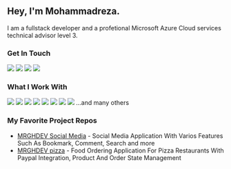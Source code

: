 ## Hey, I'm Mohammadreza. 
I am a fullstack developer and a profetional Microsoft Azure Cloud services technical advisor level 3.

### Get In Touch
<a href="mailto:mrgharamideh@gmail.com"><img src="https://img.shields.io/badge/Gmail-D14836?style=for-the-badge&logo=gmail&logoColor=white"></a> <a href="https://www.linkedin.com/in/mohammadreza-gharamideh-5a267b173/"><img src="https://img.shields.io/badge/LinkedIn-0077B5?style=for-the-badge&logo=linkedin&logoColor=white"></a> <a href="https://www.youtube.com"><img src="https://img.shields.io/badge/YouTube-FF0000?style=for-the-badge&logo=youtube&logoColor=white"></a> <a href="https://www.mrgharamideh.com"><img src="https://img.shields.io/badge/portfolio-0A0A0A?style=for-the-badge&logo=dev.to&logoColor=white"></a> 

### What I Work With
<img src="https://img.shields.io/badge/JavaScript-F7DF1E?style=for-the-badge&logo=javascript&logoColor=black"> <img src="https://img.shields.io/badge/Python-FFD43B?style=for-the-badge&logo=python&logoColor=blue"> <img src="https://img.shields.io/badge/Node.js-43853D?style=for-the-badge&logo=node.js&logoColor=white"> <img src="https://img.shields.io/badge/HTML5-E34F26?style=for-the-badge&logo=html5&logoColor=white"> <img src="https://img.shields.io/badge/CSS3-1572B6?style=for-the-badge&logo=css3&logoColor=white"> <img src="https://img.shields.io/badge/React-20232A?style=for-the-badge&logo=react&logoColor=61DAFB"> 
<img src="https://img.shields.io/badge/Redux-593D88?style=for-the-badge&logo=redux&logoColor=white"> <img src="	https://img.shields.io/badge/next.js-000000?style=for-the-badge&logo=nextdotjs&logoColor=white">
...and many others


### My Favorite Project Repos
* <a href="https://github.com/mrghdeveloper/MrghSocialMedia">MRGHDEV Social Media</a> - Social Media Application With Varios Features Such As Bookmark, Comment, Search and more
* <a href="https://github.com/mrghdeveloper/Mrghpizza">MRGHDEV pizza</a> - Food Ordering Application For Pizza Restaurants With Paypal Integration, Product And Order State Management

